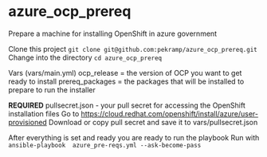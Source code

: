 # azure_ocp_prereq
Prepare a machine for installing OpenShift in azure government

Clone this project `git clone git@github.com:pekramp/azure_ocp_prereq.git`
Change into the directory `cd azure_ocp_prereq`

Vars (vars/main.yml)
ocp_release = the version of OCP you want to get ready to install
prereq_packages = the packages that will be installed to prepare to run the installer

**REQUIRED**
pullsecret.json - your pull secret for accessing the OpenShift installation files
Go to https://cloud.redhat.com/openshift/install/azure/user-provisioned 
Download or copy pull secret and save it to vars/pullsecret.json

After everything is set and ready you are ready to run the playbook
Run with `ansible-playbook  azure_pre-reqs.yml --ask-become-pass`
